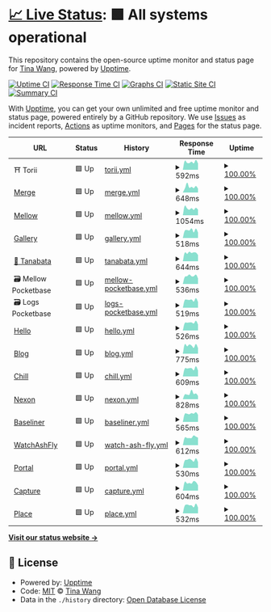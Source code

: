 # [📈 Live Status](https://tinawng.github.io/Upptime): <!--live status--> **🟩 All systems operational**

This repository contains the open-source uptime monitor and status page for [Tina Wang](tina.cafe), powered by [Upptime](https://github.com/upptime/upptime).

[![Uptime CI](https://github.com/tinawng/Upptime/workflows/Uptime%20CI/badge.svg)](https://github.com/tinawng/Upptime/actions?query=workflow%3A%22Uptime+CI%22)
[![Response Time CI](https://github.com/tinawng/Upptime/workflows/Response%20Time%20CI/badge.svg)](https://github.com/tinawng/Upptime/actions?query=workflow%3A%22Response+Time+CI%22)
[![Graphs CI](https://github.com/tinawng/Upptime/workflows/Graphs%20CI/badge.svg)](https://github.com/tinawng/Upptime/actions?query=workflow%3A%22Graphs+CI%22)
[![Static Site CI](https://github.com/tinawng/Upptime/workflows/Static%20Site%20CI/badge.svg)](https://github.com/tinawng/Upptime/actions?query=workflow%3A%22Static+Site+CI%22)
[![Summary CI](https://github.com/tinawng/Upptime/workflows/Summary%20CI/badge.svg)](https://github.com/tinawng/Upptime/actions?query=workflow%3A%22Summary+CI%22)

With [Upptime](https://upptime.js.org), you can get your own unlimited and free uptime monitor and status page, powered entirely by a GitHub repository. We use [Issues](https://github.com/tinawng/Upptime/issues) as incident reports, [Actions](https://github.com/tinawng/Upptime/actions) as uptime monitors, and [Pages](https://tinawng.github.io/Upptime) for the status page.

<!--start: status pages-->
<!-- This summary is generated by Upptime (https://github.com/upptime/upptime) -->
<!-- Do not edit this manually, your changes will be overwritten -->
<!-- prettier-ignore -->
| URL | Status | History | Response Time | Uptime |
| --- | ------ | ------- | ------------- | ------ |
| <img alt="" src="https://icons.duckduckgo.com/ip3/null.ico" height="13"> ⛩️ Torii | 🟩 Up | [torii.yml](https://github.com/tinawng/upptime/commits/HEAD/history/torii.yml) | <details><summary><img alt="Response time graph" src="./graphs/torii/response-time-week.png" height="20"> 592ms</summary><br><a href="https://tinawng.github.io/Upptime/history/torii"><img alt="Response time 724" src="https://img.shields.io/endpoint?url=https%3A%2F%2Fraw.githubusercontent.com%2Ftinawng%2Fupptime%2FHEAD%2Fapi%2Ftorii%2Fresponse-time.json"></a><br><a href="https://tinawng.github.io/Upptime/history/torii"><img alt="24-hour response time 487" src="https://img.shields.io/endpoint?url=https%3A%2F%2Fraw.githubusercontent.com%2Ftinawng%2Fupptime%2FHEAD%2Fapi%2Ftorii%2Fresponse-time-day.json"></a><br><a href="https://tinawng.github.io/Upptime/history/torii"><img alt="7-day response time 592" src="https://img.shields.io/endpoint?url=https%3A%2F%2Fraw.githubusercontent.com%2Ftinawng%2Fupptime%2FHEAD%2Fapi%2Ftorii%2Fresponse-time-week.json"></a><br><a href="https://tinawng.github.io/Upptime/history/torii"><img alt="30-day response time 675" src="https://img.shields.io/endpoint?url=https%3A%2F%2Fraw.githubusercontent.com%2Ftinawng%2Fupptime%2FHEAD%2Fapi%2Ftorii%2Fresponse-time-month.json"></a><br><a href="https://tinawng.github.io/Upptime/history/torii"><img alt="1-year response time 724" src="https://img.shields.io/endpoint?url=https%3A%2F%2Fraw.githubusercontent.com%2Ftinawng%2Fupptime%2FHEAD%2Fapi%2Ftorii%2Fresponse-time-year.json"></a></details> | <details><summary><a href="https://tinawng.github.io/Upptime/history/torii">100.00%</a></summary><a href="https://tinawng.github.io/Upptime/history/torii"><img alt="All-time uptime 47.73%" src="https://img.shields.io/endpoint?url=https%3A%2F%2Fraw.githubusercontent.com%2Ftinawng%2Fupptime%2FHEAD%2Fapi%2Ftorii%2Fuptime.json"></a><br><a href="https://tinawng.github.io/Upptime/history/torii"><img alt="24-hour uptime 100.00%" src="https://img.shields.io/endpoint?url=https%3A%2F%2Fraw.githubusercontent.com%2Ftinawng%2Fupptime%2FHEAD%2Fapi%2Ftorii%2Fuptime-day.json"></a><br><a href="https://tinawng.github.io/Upptime/history/torii"><img alt="7-day uptime 100.00%" src="https://img.shields.io/endpoint?url=https%3A%2F%2Fraw.githubusercontent.com%2Ftinawng%2Fupptime%2FHEAD%2Fapi%2Ftorii%2Fuptime-week.json"></a><br><a href="https://tinawng.github.io/Upptime/history/torii"><img alt="30-day uptime 98.48%" src="https://img.shields.io/endpoint?url=https%3A%2F%2Fraw.githubusercontent.com%2Ftinawng%2Fupptime%2FHEAD%2Fapi%2Ftorii%2Fuptime-month.json"></a><br><a href="https://tinawng.github.io/Upptime/history/torii"><img alt="1-year uptime 47.73%" src="https://img.shields.io/endpoint?url=https%3A%2F%2Fraw.githubusercontent.com%2Ftinawng%2Fupptime%2FHEAD%2Fapi%2Ftorii%2Fuptime-year.json"></a></details>
| <img alt="" src="https://icons.duckduckgo.com/ip3/merge.tina.cafe.ico" height="13"> [Merge](https://merge.tina.cafe/) | 🟩 Up | [merge.yml](https://github.com/tinawng/upptime/commits/HEAD/history/merge.yml) | <details><summary><img alt="Response time graph" src="./graphs/merge/response-time-week.png" height="20"> 648ms</summary><br><a href="https://tinawng.github.io/Upptime/history/merge"><img alt="Response time 672" src="https://img.shields.io/endpoint?url=https%3A%2F%2Fraw.githubusercontent.com%2Ftinawng%2Fupptime%2FHEAD%2Fapi%2Fmerge%2Fresponse-time.json"></a><br><a href="https://tinawng.github.io/Upptime/history/merge"><img alt="24-hour response time 446" src="https://img.shields.io/endpoint?url=https%3A%2F%2Fraw.githubusercontent.com%2Ftinawng%2Fupptime%2FHEAD%2Fapi%2Fmerge%2Fresponse-time-day.json"></a><br><a href="https://tinawng.github.io/Upptime/history/merge"><img alt="7-day response time 648" src="https://img.shields.io/endpoint?url=https%3A%2F%2Fraw.githubusercontent.com%2Ftinawng%2Fupptime%2FHEAD%2Fapi%2Fmerge%2Fresponse-time-week.json"></a><br><a href="https://tinawng.github.io/Upptime/history/merge"><img alt="30-day response time 633" src="https://img.shields.io/endpoint?url=https%3A%2F%2Fraw.githubusercontent.com%2Ftinawng%2Fupptime%2FHEAD%2Fapi%2Fmerge%2Fresponse-time-month.json"></a><br><a href="https://tinawng.github.io/Upptime/history/merge"><img alt="1-year response time 672" src="https://img.shields.io/endpoint?url=https%3A%2F%2Fraw.githubusercontent.com%2Ftinawng%2Fupptime%2FHEAD%2Fapi%2Fmerge%2Fresponse-time-year.json"></a></details> | <details><summary><a href="https://tinawng.github.io/Upptime/history/merge">100.00%</a></summary><a href="https://tinawng.github.io/Upptime/history/merge"><img alt="All-time uptime 100.00%" src="https://img.shields.io/endpoint?url=https%3A%2F%2Fraw.githubusercontent.com%2Ftinawng%2Fupptime%2FHEAD%2Fapi%2Fmerge%2Fuptime.json"></a><br><a href="https://tinawng.github.io/Upptime/history/merge"><img alt="24-hour uptime 100.00%" src="https://img.shields.io/endpoint?url=https%3A%2F%2Fraw.githubusercontent.com%2Ftinawng%2Fupptime%2FHEAD%2Fapi%2Fmerge%2Fuptime-day.json"></a><br><a href="https://tinawng.github.io/Upptime/history/merge"><img alt="7-day uptime 100.00%" src="https://img.shields.io/endpoint?url=https%3A%2F%2Fraw.githubusercontent.com%2Ftinawng%2Fupptime%2FHEAD%2Fapi%2Fmerge%2Fuptime-week.json"></a><br><a href="https://tinawng.github.io/Upptime/history/merge"><img alt="30-day uptime 100.00%" src="https://img.shields.io/endpoint?url=https%3A%2F%2Fraw.githubusercontent.com%2Ftinawng%2Fupptime%2FHEAD%2Fapi%2Fmerge%2Fuptime-month.json"></a><br><a href="https://tinawng.github.io/Upptime/history/merge"><img alt="1-year uptime 100.00%" src="https://img.shields.io/endpoint?url=https%3A%2F%2Fraw.githubusercontent.com%2Ftinawng%2Fupptime%2FHEAD%2Fapi%2Fmerge%2Fuptime-year.json"></a></details>
| <img alt="" src="https://icons.duckduckgo.com/ip3/mellow.tina.cafe.ico" height="13"> [Mellow](https://mellow.tina.cafe/) | 🟩 Up | [mellow.yml](https://github.com/tinawng/upptime/commits/HEAD/history/mellow.yml) | <details><summary><img alt="Response time graph" src="./graphs/mellow/response-time-week.png" height="20"> 1054ms</summary><br><a href="https://tinawng.github.io/Upptime/history/mellow"><img alt="Response time 791" src="https://img.shields.io/endpoint?url=https%3A%2F%2Fraw.githubusercontent.com%2Ftinawng%2Fupptime%2FHEAD%2Fapi%2Fmellow%2Fresponse-time.json"></a><br><a href="https://tinawng.github.io/Upptime/history/mellow"><img alt="24-hour response time 873" src="https://img.shields.io/endpoint?url=https%3A%2F%2Fraw.githubusercontent.com%2Ftinawng%2Fupptime%2FHEAD%2Fapi%2Fmellow%2Fresponse-time-day.json"></a><br><a href="https://tinawng.github.io/Upptime/history/mellow"><img alt="7-day response time 1054" src="https://img.shields.io/endpoint?url=https%3A%2F%2Fraw.githubusercontent.com%2Ftinawng%2Fupptime%2FHEAD%2Fapi%2Fmellow%2Fresponse-time-week.json"></a><br><a href="https://tinawng.github.io/Upptime/history/mellow"><img alt="30-day response time 1051" src="https://img.shields.io/endpoint?url=https%3A%2F%2Fraw.githubusercontent.com%2Ftinawng%2Fupptime%2FHEAD%2Fapi%2Fmellow%2Fresponse-time-month.json"></a><br><a href="https://tinawng.github.io/Upptime/history/mellow"><img alt="1-year response time 791" src="https://img.shields.io/endpoint?url=https%3A%2F%2Fraw.githubusercontent.com%2Ftinawng%2Fupptime%2FHEAD%2Fapi%2Fmellow%2Fresponse-time-year.json"></a></details> | <details><summary><a href="https://tinawng.github.io/Upptime/history/mellow">100.00%</a></summary><a href="https://tinawng.github.io/Upptime/history/mellow"><img alt="All-time uptime 99.99%" src="https://img.shields.io/endpoint?url=https%3A%2F%2Fraw.githubusercontent.com%2Ftinawng%2Fupptime%2FHEAD%2Fapi%2Fmellow%2Fuptime.json"></a><br><a href="https://tinawng.github.io/Upptime/history/mellow"><img alt="24-hour uptime 100.00%" src="https://img.shields.io/endpoint?url=https%3A%2F%2Fraw.githubusercontent.com%2Ftinawng%2Fupptime%2FHEAD%2Fapi%2Fmellow%2Fuptime-day.json"></a><br><a href="https://tinawng.github.io/Upptime/history/mellow"><img alt="7-day uptime 100.00%" src="https://img.shields.io/endpoint?url=https%3A%2F%2Fraw.githubusercontent.com%2Ftinawng%2Fupptime%2FHEAD%2Fapi%2Fmellow%2Fuptime-week.json"></a><br><a href="https://tinawng.github.io/Upptime/history/mellow"><img alt="30-day uptime 100.00%" src="https://img.shields.io/endpoint?url=https%3A%2F%2Fraw.githubusercontent.com%2Ftinawng%2Fupptime%2FHEAD%2Fapi%2Fmellow%2Fuptime-month.json"></a><br><a href="https://tinawng.github.io/Upptime/history/mellow"><img alt="1-year uptime 99.99%" src="https://img.shields.io/endpoint?url=https%3A%2F%2Fraw.githubusercontent.com%2Ftinawng%2Fupptime%2FHEAD%2Fapi%2Fmellow%2Fuptime-year.json"></a></details>
| <img alt="" src="https://icons.duckduckgo.com/ip3/gallery.tina.cafe.ico" height="13"> [Gallery](https://gallery.tina.cafe/) | 🟩 Up | [gallery.yml](https://github.com/tinawng/upptime/commits/HEAD/history/gallery.yml) | <details><summary><img alt="Response time graph" src="./graphs/gallery/response-time-week.png" height="20"> 518ms</summary><br><a href="https://tinawng.github.io/Upptime/history/gallery"><img alt="Response time 647" src="https://img.shields.io/endpoint?url=https%3A%2F%2Fraw.githubusercontent.com%2Ftinawng%2Fupptime%2FHEAD%2Fapi%2Fgallery%2Fresponse-time.json"></a><br><a href="https://tinawng.github.io/Upptime/history/gallery"><img alt="24-hour response time 371" src="https://img.shields.io/endpoint?url=https%3A%2F%2Fraw.githubusercontent.com%2Ftinawng%2Fupptime%2FHEAD%2Fapi%2Fgallery%2Fresponse-time-day.json"></a><br><a href="https://tinawng.github.io/Upptime/history/gallery"><img alt="7-day response time 518" src="https://img.shields.io/endpoint?url=https%3A%2F%2Fraw.githubusercontent.com%2Ftinawng%2Fupptime%2FHEAD%2Fapi%2Fgallery%2Fresponse-time-week.json"></a><br><a href="https://tinawng.github.io/Upptime/history/gallery"><img alt="30-day response time 625" src="https://img.shields.io/endpoint?url=https%3A%2F%2Fraw.githubusercontent.com%2Ftinawng%2Fupptime%2FHEAD%2Fapi%2Fgallery%2Fresponse-time-month.json"></a><br><a href="https://tinawng.github.io/Upptime/history/gallery"><img alt="1-year response time 647" src="https://img.shields.io/endpoint?url=https%3A%2F%2Fraw.githubusercontent.com%2Ftinawng%2Fupptime%2FHEAD%2Fapi%2Fgallery%2Fresponse-time-year.json"></a></details> | <details><summary><a href="https://tinawng.github.io/Upptime/history/gallery">100.00%</a></summary><a href="https://tinawng.github.io/Upptime/history/gallery"><img alt="All-time uptime 99.96%" src="https://img.shields.io/endpoint?url=https%3A%2F%2Fraw.githubusercontent.com%2Ftinawng%2Fupptime%2FHEAD%2Fapi%2Fgallery%2Fuptime.json"></a><br><a href="https://tinawng.github.io/Upptime/history/gallery"><img alt="24-hour uptime 100.00%" src="https://img.shields.io/endpoint?url=https%3A%2F%2Fraw.githubusercontent.com%2Ftinawng%2Fupptime%2FHEAD%2Fapi%2Fgallery%2Fuptime-day.json"></a><br><a href="https://tinawng.github.io/Upptime/history/gallery"><img alt="7-day uptime 100.00%" src="https://img.shields.io/endpoint?url=https%3A%2F%2Fraw.githubusercontent.com%2Ftinawng%2Fupptime%2FHEAD%2Fapi%2Fgallery%2Fuptime-week.json"></a><br><a href="https://tinawng.github.io/Upptime/history/gallery"><img alt="30-day uptime 100.00%" src="https://img.shields.io/endpoint?url=https%3A%2F%2Fraw.githubusercontent.com%2Ftinawng%2Fupptime%2FHEAD%2Fapi%2Fgallery%2Fuptime-month.json"></a><br><a href="https://tinawng.github.io/Upptime/history/gallery"><img alt="1-year uptime 99.96%" src="https://img.shields.io/endpoint?url=https%3A%2F%2Fraw.githubusercontent.com%2Ftinawng%2Fupptime%2FHEAD%2Fapi%2Fgallery%2Fuptime-year.json"></a></details>
| <img alt="" src="https://icons.duckduckgo.com/ip3/tanabata.tina.cafe.ico" height="13"> [🎋 Tanabata](https://tanabata.tina.cafe/ping) | 🟩 Up | [tanabata.yml](https://github.com/tinawng/upptime/commits/HEAD/history/tanabata.yml) | <details><summary><img alt="Response time graph" src="./graphs/tanabata/response-time-week.png" height="20"> 644ms</summary><br><a href="https://tinawng.github.io/Upptime/history/tanabata"><img alt="Response time 651" src="https://img.shields.io/endpoint?url=https%3A%2F%2Fraw.githubusercontent.com%2Ftinawng%2Fupptime%2FHEAD%2Fapi%2Ftanabata%2Fresponse-time.json"></a><br><a href="https://tinawng.github.io/Upptime/history/tanabata"><img alt="24-hour response time 481" src="https://img.shields.io/endpoint?url=https%3A%2F%2Fraw.githubusercontent.com%2Ftinawng%2Fupptime%2FHEAD%2Fapi%2Ftanabata%2Fresponse-time-day.json"></a><br><a href="https://tinawng.github.io/Upptime/history/tanabata"><img alt="7-day response time 644" src="https://img.shields.io/endpoint?url=https%3A%2F%2Fraw.githubusercontent.com%2Ftinawng%2Fupptime%2FHEAD%2Fapi%2Ftanabata%2Fresponse-time-week.json"></a><br><a href="https://tinawng.github.io/Upptime/history/tanabata"><img alt="30-day response time 668" src="https://img.shields.io/endpoint?url=https%3A%2F%2Fraw.githubusercontent.com%2Ftinawng%2Fupptime%2FHEAD%2Fapi%2Ftanabata%2Fresponse-time-month.json"></a><br><a href="https://tinawng.github.io/Upptime/history/tanabata"><img alt="1-year response time 651" src="https://img.shields.io/endpoint?url=https%3A%2F%2Fraw.githubusercontent.com%2Ftinawng%2Fupptime%2FHEAD%2Fapi%2Ftanabata%2Fresponse-time-year.json"></a></details> | <details><summary><a href="https://tinawng.github.io/Upptime/history/tanabata">100.00%</a></summary><a href="https://tinawng.github.io/Upptime/history/tanabata"><img alt="All-time uptime 99.93%" src="https://img.shields.io/endpoint?url=https%3A%2F%2Fraw.githubusercontent.com%2Ftinawng%2Fupptime%2FHEAD%2Fapi%2Ftanabata%2Fuptime.json"></a><br><a href="https://tinawng.github.io/Upptime/history/tanabata"><img alt="24-hour uptime 100.00%" src="https://img.shields.io/endpoint?url=https%3A%2F%2Fraw.githubusercontent.com%2Ftinawng%2Fupptime%2FHEAD%2Fapi%2Ftanabata%2Fuptime-day.json"></a><br><a href="https://tinawng.github.io/Upptime/history/tanabata"><img alt="7-day uptime 100.00%" src="https://img.shields.io/endpoint?url=https%3A%2F%2Fraw.githubusercontent.com%2Ftinawng%2Fupptime%2FHEAD%2Fapi%2Ftanabata%2Fuptime-week.json"></a><br><a href="https://tinawng.github.io/Upptime/history/tanabata"><img alt="30-day uptime 100.00%" src="https://img.shields.io/endpoint?url=https%3A%2F%2Fraw.githubusercontent.com%2Ftinawng%2Fupptime%2FHEAD%2Fapi%2Ftanabata%2Fuptime-month.json"></a><br><a href="https://tinawng.github.io/Upptime/history/tanabata"><img alt="1-year uptime 99.93%" src="https://img.shields.io/endpoint?url=https%3A%2F%2Fraw.githubusercontent.com%2Ftinawng%2Fupptime%2FHEAD%2Fapi%2Ftanabata%2Fuptime-year.json"></a></details>
| <img alt="" src="https://icons.duckduckgo.com/ip3/null.ico" height="13"> 🗃️ Mellow Pocketbase | 🟩 Up | [mellow-pocketbase.yml](https://github.com/tinawng/upptime/commits/HEAD/history/mellow-pocketbase.yml) | <details><summary><img alt="Response time graph" src="./graphs/mellow-pocketbase/response-time-week.png" height="20"> 536ms</summary><br><a href="https://tinawng.github.io/Upptime/history/mellow-pocketbase"><img alt="Response time 639" src="https://img.shields.io/endpoint?url=https%3A%2F%2Fraw.githubusercontent.com%2Ftinawng%2Fupptime%2FHEAD%2Fapi%2Fmellow-pocketbase%2Fresponse-time.json"></a><br><a href="https://tinawng.github.io/Upptime/history/mellow-pocketbase"><img alt="24-hour response time 375" src="https://img.shields.io/endpoint?url=https%3A%2F%2Fraw.githubusercontent.com%2Ftinawng%2Fupptime%2FHEAD%2Fapi%2Fmellow-pocketbase%2Fresponse-time-day.json"></a><br><a href="https://tinawng.github.io/Upptime/history/mellow-pocketbase"><img alt="7-day response time 536" src="https://img.shields.io/endpoint?url=https%3A%2F%2Fraw.githubusercontent.com%2Ftinawng%2Fupptime%2FHEAD%2Fapi%2Fmellow-pocketbase%2Fresponse-time-week.json"></a><br><a href="https://tinawng.github.io/Upptime/history/mellow-pocketbase"><img alt="30-day response time 596" src="https://img.shields.io/endpoint?url=https%3A%2F%2Fraw.githubusercontent.com%2Ftinawng%2Fupptime%2FHEAD%2Fapi%2Fmellow-pocketbase%2Fresponse-time-month.json"></a><br><a href="https://tinawng.github.io/Upptime/history/mellow-pocketbase"><img alt="1-year response time 639" src="https://img.shields.io/endpoint?url=https%3A%2F%2Fraw.githubusercontent.com%2Ftinawng%2Fupptime%2FHEAD%2Fapi%2Fmellow-pocketbase%2Fresponse-time-year.json"></a></details> | <details><summary><a href="https://tinawng.github.io/Upptime/history/mellow-pocketbase">100.00%</a></summary><a href="https://tinawng.github.io/Upptime/history/mellow-pocketbase"><img alt="All-time uptime 99.88%" src="https://img.shields.io/endpoint?url=https%3A%2F%2Fraw.githubusercontent.com%2Ftinawng%2Fupptime%2FHEAD%2Fapi%2Fmellow-pocketbase%2Fuptime.json"></a><br><a href="https://tinawng.github.io/Upptime/history/mellow-pocketbase"><img alt="24-hour uptime 100.00%" src="https://img.shields.io/endpoint?url=https%3A%2F%2Fraw.githubusercontent.com%2Ftinawng%2Fupptime%2FHEAD%2Fapi%2Fmellow-pocketbase%2Fuptime-day.json"></a><br><a href="https://tinawng.github.io/Upptime/history/mellow-pocketbase"><img alt="7-day uptime 100.00%" src="https://img.shields.io/endpoint?url=https%3A%2F%2Fraw.githubusercontent.com%2Ftinawng%2Fupptime%2FHEAD%2Fapi%2Fmellow-pocketbase%2Fuptime-week.json"></a><br><a href="https://tinawng.github.io/Upptime/history/mellow-pocketbase"><img alt="30-day uptime 100.00%" src="https://img.shields.io/endpoint?url=https%3A%2F%2Fraw.githubusercontent.com%2Ftinawng%2Fupptime%2FHEAD%2Fapi%2Fmellow-pocketbase%2Fuptime-month.json"></a><br><a href="https://tinawng.github.io/Upptime/history/mellow-pocketbase"><img alt="1-year uptime 99.88%" src="https://img.shields.io/endpoint?url=https%3A%2F%2Fraw.githubusercontent.com%2Ftinawng%2Fupptime%2FHEAD%2Fapi%2Fmellow-pocketbase%2Fuptime-year.json"></a></details>
| <img alt="" src="https://icons.duckduckgo.com/ip3/null.ico" height="13"> 🗃️ Logs Pocketbase | 🟩 Up | [logs-pocketbase.yml](https://github.com/tinawng/upptime/commits/HEAD/history/logs-pocketbase.yml) | <details><summary><img alt="Response time graph" src="./graphs/logs-pocketbase/response-time-week.png" height="20"> 519ms</summary><br><a href="https://tinawng.github.io/Upptime/history/logs-pocketbase"><img alt="Response time 632" src="https://img.shields.io/endpoint?url=https%3A%2F%2Fraw.githubusercontent.com%2Ftinawng%2Fupptime%2FHEAD%2Fapi%2Flogs-pocketbase%2Fresponse-time.json"></a><br><a href="https://tinawng.github.io/Upptime/history/logs-pocketbase"><img alt="24-hour response time 386" src="https://img.shields.io/endpoint?url=https%3A%2F%2Fraw.githubusercontent.com%2Ftinawng%2Fupptime%2FHEAD%2Fapi%2Flogs-pocketbase%2Fresponse-time-day.json"></a><br><a href="https://tinawng.github.io/Upptime/history/logs-pocketbase"><img alt="7-day response time 519" src="https://img.shields.io/endpoint?url=https%3A%2F%2Fraw.githubusercontent.com%2Ftinawng%2Fupptime%2FHEAD%2Fapi%2Flogs-pocketbase%2Fresponse-time-week.json"></a><br><a href="https://tinawng.github.io/Upptime/history/logs-pocketbase"><img alt="30-day response time 612" src="https://img.shields.io/endpoint?url=https%3A%2F%2Fraw.githubusercontent.com%2Ftinawng%2Fupptime%2FHEAD%2Fapi%2Flogs-pocketbase%2Fresponse-time-month.json"></a><br><a href="https://tinawng.github.io/Upptime/history/logs-pocketbase"><img alt="1-year response time 632" src="https://img.shields.io/endpoint?url=https%3A%2F%2Fraw.githubusercontent.com%2Ftinawng%2Fupptime%2FHEAD%2Fapi%2Flogs-pocketbase%2Fresponse-time-year.json"></a></details> | <details><summary><a href="https://tinawng.github.io/Upptime/history/logs-pocketbase">100.00%</a></summary><a href="https://tinawng.github.io/Upptime/history/logs-pocketbase"><img alt="All-time uptime 99.88%" src="https://img.shields.io/endpoint?url=https%3A%2F%2Fraw.githubusercontent.com%2Ftinawng%2Fupptime%2FHEAD%2Fapi%2Flogs-pocketbase%2Fuptime.json"></a><br><a href="https://tinawng.github.io/Upptime/history/logs-pocketbase"><img alt="24-hour uptime 100.00%" src="https://img.shields.io/endpoint?url=https%3A%2F%2Fraw.githubusercontent.com%2Ftinawng%2Fupptime%2FHEAD%2Fapi%2Flogs-pocketbase%2Fuptime-day.json"></a><br><a href="https://tinawng.github.io/Upptime/history/logs-pocketbase"><img alt="7-day uptime 100.00%" src="https://img.shields.io/endpoint?url=https%3A%2F%2Fraw.githubusercontent.com%2Ftinawng%2Fupptime%2FHEAD%2Fapi%2Flogs-pocketbase%2Fuptime-week.json"></a><br><a href="https://tinawng.github.io/Upptime/history/logs-pocketbase"><img alt="30-day uptime 100.00%" src="https://img.shields.io/endpoint?url=https%3A%2F%2Fraw.githubusercontent.com%2Ftinawng%2Fupptime%2FHEAD%2Fapi%2Flogs-pocketbase%2Fuptime-month.json"></a><br><a href="https://tinawng.github.io/Upptime/history/logs-pocketbase"><img alt="1-year uptime 99.88%" src="https://img.shields.io/endpoint?url=https%3A%2F%2Fraw.githubusercontent.com%2Ftinawng%2Fupptime%2FHEAD%2Fapi%2Flogs-pocketbase%2Fuptime-year.json"></a></details>
| <img alt="" src="https://icons.duckduckgo.com/ip3/www.tina.cafe.ico" height="13"> [Hello](https://www.tina.cafe/) | 🟩 Up | [hello.yml](https://github.com/tinawng/upptime/commits/HEAD/history/hello.yml) | <details><summary><img alt="Response time graph" src="./graphs/hello/response-time-week.png" height="20"> 526ms</summary><br><a href="https://tinawng.github.io/Upptime/history/hello"><img alt="Response time 637" src="https://img.shields.io/endpoint?url=https%3A%2F%2Fraw.githubusercontent.com%2Ftinawng%2Fupptime%2FHEAD%2Fapi%2Fhello%2Fresponse-time.json"></a><br><a href="https://tinawng.github.io/Upptime/history/hello"><img alt="24-hour response time 398" src="https://img.shields.io/endpoint?url=https%3A%2F%2Fraw.githubusercontent.com%2Ftinawng%2Fupptime%2FHEAD%2Fapi%2Fhello%2Fresponse-time-day.json"></a><br><a href="https://tinawng.github.io/Upptime/history/hello"><img alt="7-day response time 526" src="https://img.shields.io/endpoint?url=https%3A%2F%2Fraw.githubusercontent.com%2Ftinawng%2Fupptime%2FHEAD%2Fapi%2Fhello%2Fresponse-time-week.json"></a><br><a href="https://tinawng.github.io/Upptime/history/hello"><img alt="30-day response time 683" src="https://img.shields.io/endpoint?url=https%3A%2F%2Fraw.githubusercontent.com%2Ftinawng%2Fupptime%2FHEAD%2Fapi%2Fhello%2Fresponse-time-month.json"></a><br><a href="https://tinawng.github.io/Upptime/history/hello"><img alt="1-year response time 637" src="https://img.shields.io/endpoint?url=https%3A%2F%2Fraw.githubusercontent.com%2Ftinawng%2Fupptime%2FHEAD%2Fapi%2Fhello%2Fresponse-time-year.json"></a></details> | <details><summary><a href="https://tinawng.github.io/Upptime/history/hello">100.00%</a></summary><a href="https://tinawng.github.io/Upptime/history/hello"><img alt="All-time uptime 99.93%" src="https://img.shields.io/endpoint?url=https%3A%2F%2Fraw.githubusercontent.com%2Ftinawng%2Fupptime%2FHEAD%2Fapi%2Fhello%2Fuptime.json"></a><br><a href="https://tinawng.github.io/Upptime/history/hello"><img alt="24-hour uptime 100.00%" src="https://img.shields.io/endpoint?url=https%3A%2F%2Fraw.githubusercontent.com%2Ftinawng%2Fupptime%2FHEAD%2Fapi%2Fhello%2Fuptime-day.json"></a><br><a href="https://tinawng.github.io/Upptime/history/hello"><img alt="7-day uptime 100.00%" src="https://img.shields.io/endpoint?url=https%3A%2F%2Fraw.githubusercontent.com%2Ftinawng%2Fupptime%2FHEAD%2Fapi%2Fhello%2Fuptime-week.json"></a><br><a href="https://tinawng.github.io/Upptime/history/hello"><img alt="30-day uptime 100.00%" src="https://img.shields.io/endpoint?url=https%3A%2F%2Fraw.githubusercontent.com%2Ftinawng%2Fupptime%2FHEAD%2Fapi%2Fhello%2Fuptime-month.json"></a><br><a href="https://tinawng.github.io/Upptime/history/hello"><img alt="1-year uptime 99.93%" src="https://img.shields.io/endpoint?url=https%3A%2F%2Fraw.githubusercontent.com%2Ftinawng%2Fupptime%2FHEAD%2Fapi%2Fhello%2Fuptime-year.json"></a></details>
| <img alt="" src="https://icons.duckduckgo.com/ip3/blog.tina.cafe.ico" height="13"> [Blog](https://blog.tina.cafe/) | 🟩 Up | [blog.yml](https://github.com/tinawng/upptime/commits/HEAD/history/blog.yml) | <details><summary><img alt="Response time graph" src="./graphs/blog/response-time-week.png" height="20"> 775ms</summary><br><a href="https://tinawng.github.io/Upptime/history/blog"><img alt="Response time 820" src="https://img.shields.io/endpoint?url=https%3A%2F%2Fraw.githubusercontent.com%2Ftinawng%2Fupptime%2FHEAD%2Fapi%2Fblog%2Fresponse-time.json"></a><br><a href="https://tinawng.github.io/Upptime/history/blog"><img alt="24-hour response time 546" src="https://img.shields.io/endpoint?url=https%3A%2F%2Fraw.githubusercontent.com%2Ftinawng%2Fupptime%2FHEAD%2Fapi%2Fblog%2Fresponse-time-day.json"></a><br><a href="https://tinawng.github.io/Upptime/history/blog"><img alt="7-day response time 775" src="https://img.shields.io/endpoint?url=https%3A%2F%2Fraw.githubusercontent.com%2Ftinawng%2Fupptime%2FHEAD%2Fapi%2Fblog%2Fresponse-time-week.json"></a><br><a href="https://tinawng.github.io/Upptime/history/blog"><img alt="30-day response time 801" src="https://img.shields.io/endpoint?url=https%3A%2F%2Fraw.githubusercontent.com%2Ftinawng%2Fupptime%2FHEAD%2Fapi%2Fblog%2Fresponse-time-month.json"></a><br><a href="https://tinawng.github.io/Upptime/history/blog"><img alt="1-year response time 820" src="https://img.shields.io/endpoint?url=https%3A%2F%2Fraw.githubusercontent.com%2Ftinawng%2Fupptime%2FHEAD%2Fapi%2Fblog%2Fresponse-time-year.json"></a></details> | <details><summary><a href="https://tinawng.github.io/Upptime/history/blog">100.00%</a></summary><a href="https://tinawng.github.io/Upptime/history/blog"><img alt="All-time uptime 99.93%" src="https://img.shields.io/endpoint?url=https%3A%2F%2Fraw.githubusercontent.com%2Ftinawng%2Fupptime%2FHEAD%2Fapi%2Fblog%2Fuptime.json"></a><br><a href="https://tinawng.github.io/Upptime/history/blog"><img alt="24-hour uptime 100.00%" src="https://img.shields.io/endpoint?url=https%3A%2F%2Fraw.githubusercontent.com%2Ftinawng%2Fupptime%2FHEAD%2Fapi%2Fblog%2Fuptime-day.json"></a><br><a href="https://tinawng.github.io/Upptime/history/blog"><img alt="7-day uptime 100.00%" src="https://img.shields.io/endpoint?url=https%3A%2F%2Fraw.githubusercontent.com%2Ftinawng%2Fupptime%2FHEAD%2Fapi%2Fblog%2Fuptime-week.json"></a><br><a href="https://tinawng.github.io/Upptime/history/blog"><img alt="30-day uptime 100.00%" src="https://img.shields.io/endpoint?url=https%3A%2F%2Fraw.githubusercontent.com%2Ftinawng%2Fupptime%2FHEAD%2Fapi%2Fblog%2Fuptime-month.json"></a><br><a href="https://tinawng.github.io/Upptime/history/blog"><img alt="1-year uptime 99.93%" src="https://img.shields.io/endpoint?url=https%3A%2F%2Fraw.githubusercontent.com%2Ftinawng%2Fupptime%2FHEAD%2Fapi%2Fblog%2Fuptime-year.json"></a></details>
| <img alt="" src="https://icons.duckduckgo.com/ip3/chill.tina.cafe.ico" height="13"> [Chill](https://chill.tina.cafe/) | 🟩 Up | [chill.yml](https://github.com/tinawng/upptime/commits/HEAD/history/chill.yml) | <details><summary><img alt="Response time graph" src="./graphs/chill/response-time-week.png" height="20"> 609ms</summary><br><a href="https://tinawng.github.io/Upptime/history/chill"><img alt="Response time 703" src="https://img.shields.io/endpoint?url=https%3A%2F%2Fraw.githubusercontent.com%2Ftinawng%2Fupptime%2FHEAD%2Fapi%2Fchill%2Fresponse-time.json"></a><br><a href="https://tinawng.github.io/Upptime/history/chill"><img alt="24-hour response time 455" src="https://img.shields.io/endpoint?url=https%3A%2F%2Fraw.githubusercontent.com%2Ftinawng%2Fupptime%2FHEAD%2Fapi%2Fchill%2Fresponse-time-day.json"></a><br><a href="https://tinawng.github.io/Upptime/history/chill"><img alt="7-day response time 609" src="https://img.shields.io/endpoint?url=https%3A%2F%2Fraw.githubusercontent.com%2Ftinawng%2Fupptime%2FHEAD%2Fapi%2Fchill%2Fresponse-time-week.json"></a><br><a href="https://tinawng.github.io/Upptime/history/chill"><img alt="30-day response time 704" src="https://img.shields.io/endpoint?url=https%3A%2F%2Fraw.githubusercontent.com%2Ftinawng%2Fupptime%2FHEAD%2Fapi%2Fchill%2Fresponse-time-month.json"></a><br><a href="https://tinawng.github.io/Upptime/history/chill"><img alt="1-year response time 703" src="https://img.shields.io/endpoint?url=https%3A%2F%2Fraw.githubusercontent.com%2Ftinawng%2Fupptime%2FHEAD%2Fapi%2Fchill%2Fresponse-time-year.json"></a></details> | <details><summary><a href="https://tinawng.github.io/Upptime/history/chill">100.00%</a></summary><a href="https://tinawng.github.io/Upptime/history/chill"><img alt="All-time uptime 99.93%" src="https://img.shields.io/endpoint?url=https%3A%2F%2Fraw.githubusercontent.com%2Ftinawng%2Fupptime%2FHEAD%2Fapi%2Fchill%2Fuptime.json"></a><br><a href="https://tinawng.github.io/Upptime/history/chill"><img alt="24-hour uptime 100.00%" src="https://img.shields.io/endpoint?url=https%3A%2F%2Fraw.githubusercontent.com%2Ftinawng%2Fupptime%2FHEAD%2Fapi%2Fchill%2Fuptime-day.json"></a><br><a href="https://tinawng.github.io/Upptime/history/chill"><img alt="7-day uptime 100.00%" src="https://img.shields.io/endpoint?url=https%3A%2F%2Fraw.githubusercontent.com%2Ftinawng%2Fupptime%2FHEAD%2Fapi%2Fchill%2Fuptime-week.json"></a><br><a href="https://tinawng.github.io/Upptime/history/chill"><img alt="30-day uptime 100.00%" src="https://img.shields.io/endpoint?url=https%3A%2F%2Fraw.githubusercontent.com%2Ftinawng%2Fupptime%2FHEAD%2Fapi%2Fchill%2Fuptime-month.json"></a><br><a href="https://tinawng.github.io/Upptime/history/chill"><img alt="1-year uptime 99.93%" src="https://img.shields.io/endpoint?url=https%3A%2F%2Fraw.githubusercontent.com%2Ftinawng%2Fupptime%2FHEAD%2Fapi%2Fchill%2Fuptime-year.json"></a></details>
| <img alt="" src="https://icons.duckduckgo.com/ip3/nexon.tina.cafe.ico" height="13"> [Nexon](https://nexon.tina.cafe/) | 🟩 Up | [nexon.yml](https://github.com/tinawng/upptime/commits/HEAD/history/nexon.yml) | <details><summary><img alt="Response time graph" src="./graphs/nexon/response-time-week.png" height="20"> 828ms</summary><br><a href="https://tinawng.github.io/Upptime/history/nexon"><img alt="Response time 807" src="https://img.shields.io/endpoint?url=https%3A%2F%2Fraw.githubusercontent.com%2Ftinawng%2Fupptime%2FHEAD%2Fapi%2Fnexon%2Fresponse-time.json"></a><br><a href="https://tinawng.github.io/Upptime/history/nexon"><img alt="24-hour response time 503" src="https://img.shields.io/endpoint?url=https%3A%2F%2Fraw.githubusercontent.com%2Ftinawng%2Fupptime%2FHEAD%2Fapi%2Fnexon%2Fresponse-time-day.json"></a><br><a href="https://tinawng.github.io/Upptime/history/nexon"><img alt="7-day response time 828" src="https://img.shields.io/endpoint?url=https%3A%2F%2Fraw.githubusercontent.com%2Ftinawng%2Fupptime%2FHEAD%2Fapi%2Fnexon%2Fresponse-time-week.json"></a><br><a href="https://tinawng.github.io/Upptime/history/nexon"><img alt="30-day response time 828" src="https://img.shields.io/endpoint?url=https%3A%2F%2Fraw.githubusercontent.com%2Ftinawng%2Fupptime%2FHEAD%2Fapi%2Fnexon%2Fresponse-time-month.json"></a><br><a href="https://tinawng.github.io/Upptime/history/nexon"><img alt="1-year response time 807" src="https://img.shields.io/endpoint?url=https%3A%2F%2Fraw.githubusercontent.com%2Ftinawng%2Fupptime%2FHEAD%2Fapi%2Fnexon%2Fresponse-time-year.json"></a></details> | <details><summary><a href="https://tinawng.github.io/Upptime/history/nexon">100.00%</a></summary><a href="https://tinawng.github.io/Upptime/history/nexon"><img alt="All-time uptime 99.92%" src="https://img.shields.io/endpoint?url=https%3A%2F%2Fraw.githubusercontent.com%2Ftinawng%2Fupptime%2FHEAD%2Fapi%2Fnexon%2Fuptime.json"></a><br><a href="https://tinawng.github.io/Upptime/history/nexon"><img alt="24-hour uptime 100.00%" src="https://img.shields.io/endpoint?url=https%3A%2F%2Fraw.githubusercontent.com%2Ftinawng%2Fupptime%2FHEAD%2Fapi%2Fnexon%2Fuptime-day.json"></a><br><a href="https://tinawng.github.io/Upptime/history/nexon"><img alt="7-day uptime 100.00%" src="https://img.shields.io/endpoint?url=https%3A%2F%2Fraw.githubusercontent.com%2Ftinawng%2Fupptime%2FHEAD%2Fapi%2Fnexon%2Fuptime-week.json"></a><br><a href="https://tinawng.github.io/Upptime/history/nexon"><img alt="30-day uptime 100.00%" src="https://img.shields.io/endpoint?url=https%3A%2F%2Fraw.githubusercontent.com%2Ftinawng%2Fupptime%2FHEAD%2Fapi%2Fnexon%2Fuptime-month.json"></a><br><a href="https://tinawng.github.io/Upptime/history/nexon"><img alt="1-year uptime 99.92%" src="https://img.shields.io/endpoint?url=https%3A%2F%2Fraw.githubusercontent.com%2Ftinawng%2Fupptime%2FHEAD%2Fapi%2Fnexon%2Fuptime-year.json"></a></details>
| <img alt="" src="https://icons.duckduckgo.com/ip3/baseliner.tina.cafe.ico" height="13"> [Baseliner](https://baseliner.tina.cafe/) | 🟩 Up | [baseliner.yml](https://github.com/tinawng/upptime/commits/HEAD/history/baseliner.yml) | <details><summary><img alt="Response time graph" src="./graphs/baseliner/response-time-week.png" height="20"> 565ms</summary><br><a href="https://tinawng.github.io/Upptime/history/baseliner"><img alt="Response time 642" src="https://img.shields.io/endpoint?url=https%3A%2F%2Fraw.githubusercontent.com%2Ftinawng%2Fupptime%2FHEAD%2Fapi%2Fbaseliner%2Fresponse-time.json"></a><br><a href="https://tinawng.github.io/Upptime/history/baseliner"><img alt="24-hour response time 483" src="https://img.shields.io/endpoint?url=https%3A%2F%2Fraw.githubusercontent.com%2Ftinawng%2Fupptime%2FHEAD%2Fapi%2Fbaseliner%2Fresponse-time-day.json"></a><br><a href="https://tinawng.github.io/Upptime/history/baseliner"><img alt="7-day response time 565" src="https://img.shields.io/endpoint?url=https%3A%2F%2Fraw.githubusercontent.com%2Ftinawng%2Fupptime%2FHEAD%2Fapi%2Fbaseliner%2Fresponse-time-week.json"></a><br><a href="https://tinawng.github.io/Upptime/history/baseliner"><img alt="30-day response time 577" src="https://img.shields.io/endpoint?url=https%3A%2F%2Fraw.githubusercontent.com%2Ftinawng%2Fupptime%2FHEAD%2Fapi%2Fbaseliner%2Fresponse-time-month.json"></a><br><a href="https://tinawng.github.io/Upptime/history/baseliner"><img alt="1-year response time 642" src="https://img.shields.io/endpoint?url=https%3A%2F%2Fraw.githubusercontent.com%2Ftinawng%2Fupptime%2FHEAD%2Fapi%2Fbaseliner%2Fresponse-time-year.json"></a></details> | <details><summary><a href="https://tinawng.github.io/Upptime/history/baseliner">100.00%</a></summary><a href="https://tinawng.github.io/Upptime/history/baseliner"><img alt="All-time uptime 99.93%" src="https://img.shields.io/endpoint?url=https%3A%2F%2Fraw.githubusercontent.com%2Ftinawng%2Fupptime%2FHEAD%2Fapi%2Fbaseliner%2Fuptime.json"></a><br><a href="https://tinawng.github.io/Upptime/history/baseliner"><img alt="24-hour uptime 100.00%" src="https://img.shields.io/endpoint?url=https%3A%2F%2Fraw.githubusercontent.com%2Ftinawng%2Fupptime%2FHEAD%2Fapi%2Fbaseliner%2Fuptime-day.json"></a><br><a href="https://tinawng.github.io/Upptime/history/baseliner"><img alt="7-day uptime 100.00%" src="https://img.shields.io/endpoint?url=https%3A%2F%2Fraw.githubusercontent.com%2Ftinawng%2Fupptime%2FHEAD%2Fapi%2Fbaseliner%2Fuptime-week.json"></a><br><a href="https://tinawng.github.io/Upptime/history/baseliner"><img alt="30-day uptime 100.00%" src="https://img.shields.io/endpoint?url=https%3A%2F%2Fraw.githubusercontent.com%2Ftinawng%2Fupptime%2FHEAD%2Fapi%2Fbaseliner%2Fuptime-month.json"></a><br><a href="https://tinawng.github.io/Upptime/history/baseliner"><img alt="1-year uptime 99.93%" src="https://img.shields.io/endpoint?url=https%3A%2F%2Fraw.githubusercontent.com%2Ftinawng%2Fupptime%2FHEAD%2Fapi%2Fbaseliner%2Fuptime-year.json"></a></details>
| <img alt="" src="https://icons.duckduckgo.com/ip3/watchashfly.tina.cafe.ico" height="13"> [WatchAshFly](https://watchashfly.tina.cafe/) | 🟩 Up | [watch-ash-fly.yml](https://github.com/tinawng/upptime/commits/HEAD/history/watch-ash-fly.yml) | <details><summary><img alt="Response time graph" src="./graphs/watch-ash-fly/response-time-week.png" height="20"> 612ms</summary><br><a href="https://tinawng.github.io/Upptime/history/watch-ash-fly"><img alt="Response time 607" src="https://img.shields.io/endpoint?url=https%3A%2F%2Fraw.githubusercontent.com%2Ftinawng%2Fupptime%2FHEAD%2Fapi%2Fwatch-ash-fly%2Fresponse-time.json"></a><br><a href="https://tinawng.github.io/Upptime/history/watch-ash-fly"><img alt="24-hour response time 587" src="https://img.shields.io/endpoint?url=https%3A%2F%2Fraw.githubusercontent.com%2Ftinawng%2Fupptime%2FHEAD%2Fapi%2Fwatch-ash-fly%2Fresponse-time-day.json"></a><br><a href="https://tinawng.github.io/Upptime/history/watch-ash-fly"><img alt="7-day response time 612" src="https://img.shields.io/endpoint?url=https%3A%2F%2Fraw.githubusercontent.com%2Ftinawng%2Fupptime%2FHEAD%2Fapi%2Fwatch-ash-fly%2Fresponse-time-week.json"></a><br><a href="https://tinawng.github.io/Upptime/history/watch-ash-fly"><img alt="30-day response time 602" src="https://img.shields.io/endpoint?url=https%3A%2F%2Fraw.githubusercontent.com%2Ftinawng%2Fupptime%2FHEAD%2Fapi%2Fwatch-ash-fly%2Fresponse-time-month.json"></a><br><a href="https://tinawng.github.io/Upptime/history/watch-ash-fly"><img alt="1-year response time 607" src="https://img.shields.io/endpoint?url=https%3A%2F%2Fraw.githubusercontent.com%2Ftinawng%2Fupptime%2FHEAD%2Fapi%2Fwatch-ash-fly%2Fresponse-time-year.json"></a></details> | <details><summary><a href="https://tinawng.github.io/Upptime/history/watch-ash-fly">100.00%</a></summary><a href="https://tinawng.github.io/Upptime/history/watch-ash-fly"><img alt="All-time uptime 99.93%" src="https://img.shields.io/endpoint?url=https%3A%2F%2Fraw.githubusercontent.com%2Ftinawng%2Fupptime%2FHEAD%2Fapi%2Fwatch-ash-fly%2Fuptime.json"></a><br><a href="https://tinawng.github.io/Upptime/history/watch-ash-fly"><img alt="24-hour uptime 100.00%" src="https://img.shields.io/endpoint?url=https%3A%2F%2Fraw.githubusercontent.com%2Ftinawng%2Fupptime%2FHEAD%2Fapi%2Fwatch-ash-fly%2Fuptime-day.json"></a><br><a href="https://tinawng.github.io/Upptime/history/watch-ash-fly"><img alt="7-day uptime 100.00%" src="https://img.shields.io/endpoint?url=https%3A%2F%2Fraw.githubusercontent.com%2Ftinawng%2Fupptime%2FHEAD%2Fapi%2Fwatch-ash-fly%2Fuptime-week.json"></a><br><a href="https://tinawng.github.io/Upptime/history/watch-ash-fly"><img alt="30-day uptime 100.00%" src="https://img.shields.io/endpoint?url=https%3A%2F%2Fraw.githubusercontent.com%2Ftinawng%2Fupptime%2FHEAD%2Fapi%2Fwatch-ash-fly%2Fuptime-month.json"></a><br><a href="https://tinawng.github.io/Upptime/history/watch-ash-fly"><img alt="1-year uptime 99.93%" src="https://img.shields.io/endpoint?url=https%3A%2F%2Fraw.githubusercontent.com%2Ftinawng%2Fupptime%2FHEAD%2Fapi%2Fwatch-ash-fly%2Fuptime-year.json"></a></details>
| <img alt="" src="https://icons.duckduckgo.com/ip3/portal.tina.cafe.ico" height="13"> [Portal](https://portal.tina.cafe/) | 🟩 Up | [portal.yml](https://github.com/tinawng/upptime/commits/HEAD/history/portal.yml) | <details><summary><img alt="Response time graph" src="./graphs/portal/response-time-week.png" height="20"> 530ms</summary><br><a href="https://tinawng.github.io/Upptime/history/portal"><img alt="Response time 599" src="https://img.shields.io/endpoint?url=https%3A%2F%2Fraw.githubusercontent.com%2Ftinawng%2Fupptime%2FHEAD%2Fapi%2Fportal%2Fresponse-time.json"></a><br><a href="https://tinawng.github.io/Upptime/history/portal"><img alt="24-hour response time 398" src="https://img.shields.io/endpoint?url=https%3A%2F%2Fraw.githubusercontent.com%2Ftinawng%2Fupptime%2FHEAD%2Fapi%2Fportal%2Fresponse-time-day.json"></a><br><a href="https://tinawng.github.io/Upptime/history/portal"><img alt="7-day response time 530" src="https://img.shields.io/endpoint?url=https%3A%2F%2Fraw.githubusercontent.com%2Ftinawng%2Fupptime%2FHEAD%2Fapi%2Fportal%2Fresponse-time-week.json"></a><br><a href="https://tinawng.github.io/Upptime/history/portal"><img alt="30-day response time 592" src="https://img.shields.io/endpoint?url=https%3A%2F%2Fraw.githubusercontent.com%2Ftinawng%2Fupptime%2FHEAD%2Fapi%2Fportal%2Fresponse-time-month.json"></a><br><a href="https://tinawng.github.io/Upptime/history/portal"><img alt="1-year response time 599" src="https://img.shields.io/endpoint?url=https%3A%2F%2Fraw.githubusercontent.com%2Ftinawng%2Fupptime%2FHEAD%2Fapi%2Fportal%2Fresponse-time-year.json"></a></details> | <details><summary><a href="https://tinawng.github.io/Upptime/history/portal">100.00%</a></summary><a href="https://tinawng.github.io/Upptime/history/portal"><img alt="All-time uptime 99.93%" src="https://img.shields.io/endpoint?url=https%3A%2F%2Fraw.githubusercontent.com%2Ftinawng%2Fupptime%2FHEAD%2Fapi%2Fportal%2Fuptime.json"></a><br><a href="https://tinawng.github.io/Upptime/history/portal"><img alt="24-hour uptime 100.00%" src="https://img.shields.io/endpoint?url=https%3A%2F%2Fraw.githubusercontent.com%2Ftinawng%2Fupptime%2FHEAD%2Fapi%2Fportal%2Fuptime-day.json"></a><br><a href="https://tinawng.github.io/Upptime/history/portal"><img alt="7-day uptime 100.00%" src="https://img.shields.io/endpoint?url=https%3A%2F%2Fraw.githubusercontent.com%2Ftinawng%2Fupptime%2FHEAD%2Fapi%2Fportal%2Fuptime-week.json"></a><br><a href="https://tinawng.github.io/Upptime/history/portal"><img alt="30-day uptime 100.00%" src="https://img.shields.io/endpoint?url=https%3A%2F%2Fraw.githubusercontent.com%2Ftinawng%2Fupptime%2FHEAD%2Fapi%2Fportal%2Fuptime-month.json"></a><br><a href="https://tinawng.github.io/Upptime/history/portal"><img alt="1-year uptime 99.93%" src="https://img.shields.io/endpoint?url=https%3A%2F%2Fraw.githubusercontent.com%2Ftinawng%2Fupptime%2FHEAD%2Fapi%2Fportal%2Fuptime-year.json"></a></details>
| <img alt="" src="https://icons.duckduckgo.com/ip3/capture.tina.cafe.ico" height="13"> [Capture](https://capture.tina.cafe/) | 🟩 Up | [capture.yml](https://github.com/tinawng/upptime/commits/HEAD/history/capture.yml) | <details><summary><img alt="Response time graph" src="./graphs/capture/response-time-week.png" height="20"> 604ms</summary><br><a href="https://tinawng.github.io/Upptime/history/capture"><img alt="Response time 590" src="https://img.shields.io/endpoint?url=https%3A%2F%2Fraw.githubusercontent.com%2Ftinawng%2Fupptime%2FHEAD%2Fapi%2Fcapture%2Fresponse-time.json"></a><br><a href="https://tinawng.github.io/Upptime/history/capture"><img alt="24-hour response time 411" src="https://img.shields.io/endpoint?url=https%3A%2F%2Fraw.githubusercontent.com%2Ftinawng%2Fupptime%2FHEAD%2Fapi%2Fcapture%2Fresponse-time-day.json"></a><br><a href="https://tinawng.github.io/Upptime/history/capture"><img alt="7-day response time 604" src="https://img.shields.io/endpoint?url=https%3A%2F%2Fraw.githubusercontent.com%2Ftinawng%2Fupptime%2FHEAD%2Fapi%2Fcapture%2Fresponse-time-week.json"></a><br><a href="https://tinawng.github.io/Upptime/history/capture"><img alt="30-day response time 608" src="https://img.shields.io/endpoint?url=https%3A%2F%2Fraw.githubusercontent.com%2Ftinawng%2Fupptime%2FHEAD%2Fapi%2Fcapture%2Fresponse-time-month.json"></a><br><a href="https://tinawng.github.io/Upptime/history/capture"><img alt="1-year response time 590" src="https://img.shields.io/endpoint?url=https%3A%2F%2Fraw.githubusercontent.com%2Ftinawng%2Fupptime%2FHEAD%2Fapi%2Fcapture%2Fresponse-time-year.json"></a></details> | <details><summary><a href="https://tinawng.github.io/Upptime/history/capture">100.00%</a></summary><a href="https://tinawng.github.io/Upptime/history/capture"><img alt="All-time uptime 99.93%" src="https://img.shields.io/endpoint?url=https%3A%2F%2Fraw.githubusercontent.com%2Ftinawng%2Fupptime%2FHEAD%2Fapi%2Fcapture%2Fuptime.json"></a><br><a href="https://tinawng.github.io/Upptime/history/capture"><img alt="24-hour uptime 100.00%" src="https://img.shields.io/endpoint?url=https%3A%2F%2Fraw.githubusercontent.com%2Ftinawng%2Fupptime%2FHEAD%2Fapi%2Fcapture%2Fuptime-day.json"></a><br><a href="https://tinawng.github.io/Upptime/history/capture"><img alt="7-day uptime 100.00%" src="https://img.shields.io/endpoint?url=https%3A%2F%2Fraw.githubusercontent.com%2Ftinawng%2Fupptime%2FHEAD%2Fapi%2Fcapture%2Fuptime-week.json"></a><br><a href="https://tinawng.github.io/Upptime/history/capture"><img alt="30-day uptime 100.00%" src="https://img.shields.io/endpoint?url=https%3A%2F%2Fraw.githubusercontent.com%2Ftinawng%2Fupptime%2FHEAD%2Fapi%2Fcapture%2Fuptime-month.json"></a><br><a href="https://tinawng.github.io/Upptime/history/capture"><img alt="1-year uptime 99.93%" src="https://img.shields.io/endpoint?url=https%3A%2F%2Fraw.githubusercontent.com%2Ftinawng%2Fupptime%2FHEAD%2Fapi%2Fcapture%2Fuptime-year.json"></a></details>
| <img alt="" src="https://icons.duckduckgo.com/ip3/place.tina.cafe.ico" height="13"> [Place](https://place.tina.cafe/) | 🟩 Up | [place.yml](https://github.com/tinawng/upptime/commits/HEAD/history/place.yml) | <details><summary><img alt="Response time graph" src="./graphs/place/response-time-week.png" height="20"> 532ms</summary><br><a href="https://tinawng.github.io/Upptime/history/place"><img alt="Response time 592" src="https://img.shields.io/endpoint?url=https%3A%2F%2Fraw.githubusercontent.com%2Ftinawng%2Fupptime%2FHEAD%2Fapi%2Fplace%2Fresponse-time.json"></a><br><a href="https://tinawng.github.io/Upptime/history/place"><img alt="24-hour response time 400" src="https://img.shields.io/endpoint?url=https%3A%2F%2Fraw.githubusercontent.com%2Ftinawng%2Fupptime%2FHEAD%2Fapi%2Fplace%2Fresponse-time-day.json"></a><br><a href="https://tinawng.github.io/Upptime/history/place"><img alt="7-day response time 532" src="https://img.shields.io/endpoint?url=https%3A%2F%2Fraw.githubusercontent.com%2Ftinawng%2Fupptime%2FHEAD%2Fapi%2Fplace%2Fresponse-time-week.json"></a><br><a href="https://tinawng.github.io/Upptime/history/place"><img alt="30-day response time 574" src="https://img.shields.io/endpoint?url=https%3A%2F%2Fraw.githubusercontent.com%2Ftinawng%2Fupptime%2FHEAD%2Fapi%2Fplace%2Fresponse-time-month.json"></a><br><a href="https://tinawng.github.io/Upptime/history/place"><img alt="1-year response time 592" src="https://img.shields.io/endpoint?url=https%3A%2F%2Fraw.githubusercontent.com%2Ftinawng%2Fupptime%2FHEAD%2Fapi%2Fplace%2Fresponse-time-year.json"></a></details> | <details><summary><a href="https://tinawng.github.io/Upptime/history/place">100.00%</a></summary><a href="https://tinawng.github.io/Upptime/history/place"><img alt="All-time uptime 99.93%" src="https://img.shields.io/endpoint?url=https%3A%2F%2Fraw.githubusercontent.com%2Ftinawng%2Fupptime%2FHEAD%2Fapi%2Fplace%2Fuptime.json"></a><br><a href="https://tinawng.github.io/Upptime/history/place"><img alt="24-hour uptime 100.00%" src="https://img.shields.io/endpoint?url=https%3A%2F%2Fraw.githubusercontent.com%2Ftinawng%2Fupptime%2FHEAD%2Fapi%2Fplace%2Fuptime-day.json"></a><br><a href="https://tinawng.github.io/Upptime/history/place"><img alt="7-day uptime 100.00%" src="https://img.shields.io/endpoint?url=https%3A%2F%2Fraw.githubusercontent.com%2Ftinawng%2Fupptime%2FHEAD%2Fapi%2Fplace%2Fuptime-week.json"></a><br><a href="https://tinawng.github.io/Upptime/history/place"><img alt="30-day uptime 100.00%" src="https://img.shields.io/endpoint?url=https%3A%2F%2Fraw.githubusercontent.com%2Ftinawng%2Fupptime%2FHEAD%2Fapi%2Fplace%2Fuptime-month.json"></a><br><a href="https://tinawng.github.io/Upptime/history/place"><img alt="1-year uptime 99.93%" src="https://img.shields.io/endpoint?url=https%3A%2F%2Fraw.githubusercontent.com%2Ftinawng%2Fupptime%2FHEAD%2Fapi%2Fplace%2Fuptime-year.json"></a></details>

<!--end: status pages-->

[**Visit our status website →**](https://tinawng.github.io/Upptime)

## 📄 License

- Powered by: [Upptime](https://github.com/upptime/upptime)
- Code: [MIT](./LICENSE) © [Tina Wang](tina.cafe)
- Data in the `./history` directory: [Open Database License](https://opendatacommons.org/licenses/odbl/1-0/)
